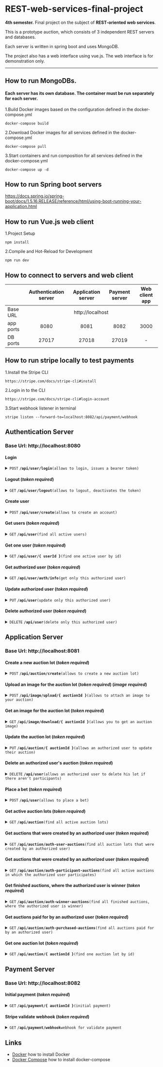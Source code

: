 # REST-web-services-final-project
**4th semester.** 
Final project on the subject of **REST-oriented web services**.


This is a prototype auction, which consists of 3 independent REST servers and databases.

Each server is written in spring boot and uses MongoDB.

The project also has a web interface using vue.js. The web interface is for demonstration only.



------------------------------------------------------------------------------------------

## How to run MongoDBs. 
#### Each server has its own database. The container must be run separately for each server.

1.Build Docker images based on the configuration defined in the docker-compose.yml

    docker-compose build

2.Download Docker images for all services defined in the docker-compose.yml

    docker-compose pull

3.Start containers and run composition for all services defined in the docker-compose.yml

    docker-compose up -d


## How to run Spring boot servers

https://docs.spring.io/spring-boot/docs/1.5.16.RELEASE/reference/html/using-boot-running-your-application.html


## How to run Vue.js web client

1.Project Setup

    npm install

2.Compile and Hot-Reload for Development

    npm run dev


## How to connect to servers and web client

<table>
    <thead>
        <tr>
            <th></th>
            <th>Authentication server</th>
            <th>Application server</th>
            <th>Payment server</th>
            <th>Web client app</th>
        </tr>
    </thead>
    <tbody>
        <tr>
            <td>Base URL</td>
            <td align="center" colspan="4"><a>http://localhost</a></td>
        </tr>
        <tr>
            <td>app ports</td>
            <td align="center">8080</td>
            <td align="center">8081</td>
            <td align="center">8082</td>
            <td align="center">3000</td>
        </tr>
        <tr>
            <td>DB ports</td>
            <td align="center">27017</td>
            <td align="center">27018</td>
            <td align="center">27019</td>
            <td align="center">-</td>
        </tr>
    </tbody>
</table>



## How to run stripe locally to test payments

1.Install the Stripe CLI

    https://stripe.com/docs/stripe-cli#install

2.Login in to the CLI

    https://stripe.com/docs/stripe-cli#login-account

3.Start webhook listener in terminal

    stripe listen --forward-to=localhost:8082/api/payment/webhook



## Authentication Server

### Base Url: http://localhost:8080

#### Login
<details>
<summary>
    <code>POST</code> <code><b>/api/user/login</b></code><code>(allows to login, issues a bearer token)</code>
</summary>

##### Parameters
> | name     | type       | data type    |                                                           
> |----------|------------|--------------|
> | login    | required   | string       |
> | password | required   | string       |
##### Responses
> | http code | content-type              | response                                                                |
> |-----------|---------------------------|-------------------------------------------------------------------------|
> | `200`     | `application/json`        | `{"type": "Bearer", "accessToken": "eyJhbGciOi..........."}`            |
> | `401`     | `application/json`        | `{"status": "UNAUTHORIZED", "message": "email or password is not valid"}` |
</details>


#### Logout (*token required*)
<details>
<summary>
    <code>GET</code> <code><b>/api/user/logout</b></code><code>(allows to logout, deactivates the token)</code>
</summary>

##### Parameters
> None
##### Responses
> | http code | content-type                | response                                                      |
> |-----------|-----------------------------|---------------------------------------------------------------|
> | `200`     | `text/plain;charset=UTF-8`  | `"User logged out successfully"`                              |
> | `401`     | `application/json`          | `{"status": "UNAUTHORIZED", "message": "token is not valid"}` |
</details>


#### Create user
<details>
<summary>
    <code>POST</code> <code><b>/api/user/create</b></code><code>(allows to create an account)</code>
</summary>

##### Parameters
> | name      | type       | data type |                                                           
> |-----------|------------|-----------|
> | login     | required   | string    |
> | password  | required   | string    |
> | firstName | required   | string    |
> | lastName  | required   | string    |


##### Responses
> | http code | content-type               | response                                                                      |
> |-----------|----------------------------|-------------------------------------------------------------------------------|
> | `200`     | `text/plain;charset=UTF-8` | `"user added successfully"`                                                   |
> | `400`     | `application/json`         | `{"status": "BAD_REQUEST", "message": "firstName: must not be empty........"` |
> | `400`     | `application/json`         | `{"status": "BAD_REQUEST", "message": "User already exists"`                  |
</details>


#### Get users (*token required*)
<details>
<summary>
    <code>GET</code> <code><b>/api/user</b></code><code>(find all active users)</code>
</summary>

##### Parameters
> None
##### Responses
> | http code | content-type          | response                                                                                                      |
> |-----------|-----------------------|---------------------------------------------------------------------------------------------------------------|
> | `200`     | `application/json`    | `[{"id": "645e5414830e393ff09ce411", "email": "user1@gmail.com","firstName": "user1","lastName": "user1"}, ]` |
> | `401`     | `application/json`    | `{"status": "UNAUTHORIZED", "message": "token is not valid"}`                                                 |
</details>


#### Get one user (*token required*)
<details>
<summary>
    <code>GET</code> <code><b>/api/user/{ userId }</b></code><code>(find one active user by id)</code>
</summary>

##### Parameters
> None
##### Responses
> | http code | content-type       | response                                                                                                  |
> |-----------|--------------------|-----------------------------------------------------------------------------------------------------------|
> | `200`     | `application/json` | `{"id": "645e5414830e393ff09ce411", "email": "user1@gmail.com","firstName": "user1","lastName": "user1"}` |
> | `400`     | `application/json` | `{"status": "BAD_REQUEST", "message": "User not found for id: 214e1423..."}`                              |
> | `401`     | `application/json` | `{"status": "UNAUTHORIZED", "message": "token is not valid"}`                                             |
</details>


#### Get authorized user (*token required*) 
<details>
<summary>
    <code>GET</code> <code><b>/api/user/auth/info</b></code><code>(get only this authorized user)</code>
</summary>

##### Parameters
> None
##### Responses
> | http code | content-type       | response                                                                                                  |
> |-----------|--------------------|-----------------------------------------------------------------------------------------------------------|
> | `200`     | `application/json` | `{"id": "645e5414830e393ff09ce411", "email": "user1@gmail.com","firstName": "user1","lastName": "user1"}` |
> | `400`     | `application/json` | `{"status": "BAD_REQUEST", "message": "User does not exist"`                                              |
> | `401`     | `application/json` | `{"status": "UNAUTHORIZED", "message": "token is not valid"}`                                             |
</details>


#### Update authorized user (*token required*)
<details>
<summary>
    <code>PUT</code> <code><b>/api/user</b></code><code>(update only this authorized user)</code>
</summary>

##### Parameters
> | name      | type       | data type |                                                           
> |-----------|------------|-----------|
> | firstName | required   | string    |
> | lastName  | required   | string    |

##### Responses
> | http code | content-type               | response                                                                                 |
> |-----------|----------------------------|------------------------------------------------------------------------------------------|
> | `200`     | `text/plain;charset=UTF-8` | `"User successfully changed"`                                                            |
> | `400`     | `application/json`         | `{"status": "BAD_REQUEST", "message": "firstName: must not be empty........"`            |
> | `401`     | `application/json`         | `{"status": "UNAUTHORIZED", "message": "User is not authorized to update this profile"}` |
> | `401`     | `application/json`         | `{"status": "UNAUTHORIZED", "message": "token is not valid"}`                            |            
</details>


#### Delete authorized user (*token required*)
<details>
<summary>
    <code>DELETE</code> <code><b>/api/user</b></code><code>(delete only this authorized user)</code>
</summary>

##### Parameters
> None
##### Responses
> | http code | content-type               | response                                                                                 |
> |-----------|----------------------------|------------------------------------------------------------------------------------------|
> | `200`     | `text/plain;charset=UTF-8` | `"User successfully deleted"`                                                            |
> | `401`     | `application/json`         | `{"status": "UNAUTHORIZED", "message": "User is not authorized to delete this profile"}` |
> | `401`     | `application/json`         | `{"status": "UNAUTHORIZED", "message": "token is not valid"}`                            |            
</details>


## Application Server

### Base Url: http://localhost:8081


#### Create a new auction lot (*token required*)
<details>
<summary>
    <code>POST</code> <code><b>/api/auction/create</b></code><code>(allows to create a new auction lot)</code>
</summary>

##### Parameters
> | name          | type     | data type                                                    |                                                           
> |---------------|----------|--------------------------------------------------------------|
> | name          | required | string                                                       |
> | description   | required | string                                                       |
> | startingPrise | int      | string                                                       |
> | lifeTime      | required | string ("test" OR "one-day" OR "three-days"  OR "one-week" ) |


##### Responses
> | http code | content-type               | response                                                                             |
> |-----------|----------------------------|--------------------------------------------------------------------------------------|
> | `200`     | `text/plain;charset=UTF-8` | `"645e5414830e393ff09ce411"`                                                         |
> | `400`     | `application/json`         | `{"status": "BAD_REQUEST", "message": "description: must not be empty........"`      |
> | `400`     | `application/json`         | `{"status": "BAD_REQUEST", "message": "An active lot with this name already exists"` |
> | `401`     | `application/json`         | `{"status": "UNAUTHORIZED", "message": "Auth integration exception"}`                |
</details>


#### Upload an image for the auction lot (*token required*) (*image required*)
<details>
<summary>
    <code>POST</code> <code><b>/api/image/upload/{ auctionId }</b></code><code>(allows to attach an image to your auction)</code>
</summary>


##### Parameters
> None

##### Responses
> | http code | content-type               | response                                                              |
> |-----------|----------------------------|-----------------------------------------------------------------------|
> | `200`     | `text/plain;charset=UTF-8` | `"645e5414830e393ff09ce411"`                                          |
> | `400`     | `application/json`         | `{"status": "BAD_REQUEST", "message": "Image already exist"`          |
> | `401`     | `application/json`         | `{"status": "UNAUTHORIZED", "message": "Auth integration exception"}` |
</details>


#### Get an image for the auction lot (*token required*)

<details>
<summary>
    <code>GET</code> <code><b>/api/image/download/{ auctionId }</b></code><code>(allows you to get an auction image)</code>
</summary>

##### Parameters
> None

##### Responses
> | http code | content-type       | response                                                              |
> |-----------|--------------------|-----------------------------------------------------------------------|
> | `200`     | `image/png`        | `image file`                                                          |
> | `400`     | `application/json` | `{"status": "BAD_REQUEST", "message": "Image not found"`              |
> | `401`     | `application/json` | `{"status": "UNAUTHORIZED", "message": "Auth integration exception"}` |
</details>


#### Update the auction lot (*token required*)
<details>
<summary>
    <code>PUT</code> <code><b>/api/auction/{ auctionId }</b></code><code>(allows an authorized user to update their auction)</code>
</summary>

##### Parameters
> | name          | type     | data type                                                    |                                                           
> |---------------|----------|--------------------------------------------------------------|
> | description   | required | string                                                       |

##### Responses
> | http code | content-type               | response                                                                                    |
> |-----------|----------------------------|---------------------------------------------------------------------------------------------|
> | `200`     | `text/plain;charset=UTF-8` | `"Auction id: 645e5414830e393ff09ce411 successfully changed"`                               |
> | `400`     | `application/json`         | `{"status": "BAD_REQUEST", "message": "description: must not be empty........"`             |
> | `400`     | `application/json`         | `{"status": "BAD_REQUEST", "message": "Auction not found for id: 645e5414830e393ff09ce411"` |
> | `401`     | `application/json`         | `{"status": "UNAUTHORIZED", "message": "User is not authorized to update this auction"}`    |
> | `401`     | `application/json`         | `{"status": "UNAUTHORIZED", "message": "Auth integration exception"}`                       |
</details>


#### Delete an authorized user's auction (*token required*)
<details>
<summary>
    <code>DELETE</code> <code><b>/api/user</b></code><code>(allows an authorized user to delete his lot if there aren't participants)</code>
</summary>

##### Parameters
> None

##### Responses
> | http code | content-type               | response                                                                                    |
> |-----------|----------------------------|---------------------------------------------------------------------------------------------|
> | `200`     | `text/plain;charset=UTF-8` | `"Auction id: 645e5414830e393ff09ce411 successfully deleted"`                               |
> | `400`     | `application/json`         | `{"status": "BAD_REQUEST", "message": "You can't delete an auction that has participants"`  |
> | `400`     | `application/json`         | `{"status": "BAD_REQUEST", "message": "Auction not found for id: 645e5414830e393ff09ce411"` |
> | `401`     | `application/json`         | `{"status": "UNAUTHORIZED", "message": "User is not authorized to delete this auction"}`    |
> | `401`     | `application/json`         | `{"status": "UNAUTHORIZED", "message": "Auth integration exception"}`                       |                                     
</details>


#### Place a bet (*token required*)
<details>
<summary>
    <code>POST</code> <code><b>/api/user</b></code><code>(allows to place a bet)</code>
</summary>

##### Parameters
> | name      | type     | data type |                                                           
> |-----------|----------|-----------|
> | auctionId | required | string    |
> | bet       | required | int       |


> | http code | content-type               | response                                                                                        |
> |-----------|----------------------------|-------------------------------------------------------------------------------------------------|
> | `200`     | `text/plain;charset=UTF-8` | `"The new bet has been created successfully"`                                                   |
> | `400`     | `application/json`         | `{"status": "BAD_REQUEST", "message": "bet: must not be empty........"`                         |
> | `400`     | `application/json`         | `{"status": "BAD_REQUEST", "message": "User is trying to buy his product"`                      |
> | `400`     | `application/json`         | `{"status": "BAD_REQUEST", "message": "The auction is outdated"`                                |
> | `400`     | `application/json`         | `{"status": "BAD_REQUEST", "message": "The bet is less than the current price"`                 |
> | `400`     | `application/json`         | `{"status": "BAD_REQUEST", "message": "Auction lot not fount for id: 645e5414830e393ff09ce411"` |
> | `401`     | `application/json`         | `{"status": "UNAUTHORIZED", "message": "Auth integration exception"}`                           |                                        
</details>


#### Get active auction lots (*token required*)
<details>
<summary>
    <code>GET</code> <code><b>/api/auction</b></code><code>(find all active auction lots)</code>
</summary>

##### Parameters
> None
##### Responses
> | http code | content-type          | response                                                                                                                                                                                                                                                                                                                             |
> |-----------|-----------------------|--------------------------------------------------------------------------------------------------------------------------------------------------------------------------------------------------------------------------------------------------------------------------------------------------------------------------------------|
> | `200`     | `application/json`    | `[{"id": "645fa196aa3af742845525bb", "sellerEmail": "test2@gmail.com","sellerName": "test2", "status": "ACTIVE", "participation": {"645e5414830e393ff09ce411": 546,}, "name": "testauction", "description": "testauction", "starting_price": 100, "current_price": 546, "end_time": "2023-06-20T14:41:26.021Z", "winnerId": nul}, ]` |
> | `401`     | `application/json`    | `{"status": "UNAUTHORIZED", "message": "Auth integration exception"}`                                                                                                                                                                                                                                                                |
</details>


#### Get auctions that were created by an authorized user (*token required*)
<details>
<summary>
    <code>GET</code> <code><b>/api/auction/auth-user-auctions</b></code><code>(find all auction lots that were created by an authorized user)</code>
</summary>

##### Parameters
> None
##### Responses
> | http code | content-type          | response                                                                                                                                                                                                                                                                                                                             |
> |-----------|-----------------------|--------------------------------------------------------------------------------------------------------------------------------------------------------------------------------------------------------------------------------------------------------------------------------------------------------------------------------------|
> | `200`     | `application/json`    | `[{"id": "645fa196aa3af742845525bb", "sellerEmail": "test2@gmail.com","sellerName": "test2", "status": "ACTIVE", "participation": {"645e5414830e393ff09ce411": 546,}, "name": "testauction", "description": "testauction", "starting_price": 100, "current_price": 546, "end_time": "2023-06-20T14:41:26.021Z", "winnerId": nul}, ]` |
> | `401`     | `application/json`    | `{"status": "UNAUTHORIZED", "message": "Auth integration exception"}`                                                                                                                                                                                                                                                                |
</details>


#### Get auctions that were created by an authorized user (*token required*)
<details>
<summary>
    <code>GET</code> <code><b>/api/auction/auth-participant-auctions</b></code><code>(find all active auctions in which the authorized user participates)</code>
</summary>

##### Parameters
> None
##### Responses
> | http code | content-type          | response                                                                                                                                                                                                                                                                                                                             |
> |-----------|-----------------------|--------------------------------------------------------------------------------------------------------------------------------------------------------------------------------------------------------------------------------------------------------------------------------------------------------------------------------------|
> | `200`     | `application/json`    | `[{"id": "645fa196aa3af742845525bb", "sellerEmail": "test2@gmail.com","sellerName": "test2", "status": "ACTIVE", "participation": {"645e5414830e393ff09ce411": 546,}, "name": "testauction", "description": "testauction", "starting_price": 100, "current_price": 546, "end_time": "2023-06-20T14:41:26.021Z", "winnerId": nul}, ]` |
> | `401`     | `application/json`    | `{"status": "UNAUTHORIZED", "message": "Auth integration exception"}`                                                                                                                                                                                                                                                                |
</details>


#### Get finished auctions, where the authorized user is winner (*token required*)
<details>
<summary>
    <code>GET</code> <code><b>/api/auction/auth-winner-auctions</b></code><code>(find all finished auctions, where the authorized user is winner)</code>
</summary>

##### Parameters
> None
##### Responses
> | http code | content-type          | response                                                                                                                                                                                                                                                                                                                                                      |
> |-----------|-----------------------|---------------------------------------------------------------------------------------------------------------------------------------------------------------------------------------------------------------------------------------------------------------------------------------------------------------------------------------------------------------|
> | `200`     | `application/json`    | `[{"id": "645fa196aa3af742845525bb", "sellerEmail": "test2@gmail.com","sellerName": "test2", "status": "FINISHED", "participation": {"645e5414830e393ff09ce411": 546,}, "name": "testauction", "description": "testauction", "starting_price": 100, "current_price": 546, "end_time": "2023-04-20T14:41:26.021Z", "winnerId": "645e5414830e393ff09ce411"}, ]` |
> | `401`     | `application/json`    | `{"status": "UNAUTHORIZED", "message": "Auth integration exception"}`                                                                                                                                                                                                                                                                                         |
</details>


#### Get auctions paid for by an authorized user (*token required*)
<details>
<summary>
    <code>GET</code> <code><b>/api/auction/auth-purchased-auctions</b></code><code>(find all auctions paid for by an authorized user)</code>
</summary>

##### Parameters
> None
##### Responses
> | http code | content-type          | response                                                                                                                                                                                                                                                                                                                                                  |
> |-----------|-----------------------|-----------------------------------------------------------------------------------------------------------------------------------------------------------------------------------------------------------------------------------------------------------------------------------------------------------------------------------------------------------|
> | `200`     | `application/json`    | `[{"id": "645fa196aa3af742845525bb", "sellerEmail": "test2@gmail.com","sellerName": "test2", "status": "PAID", "participation": {"645e5414830e393ff09ce411": 546,}, "name": "testauction", "description": "testauction", "starting_price": 100, "current_price": 546, "end_time": "2023-04-20T14:41:26.021Z", "winnerId": "645e5414830e393ff09ce411"}, ]` |
> | `401`     | `application/json`    | `{"status": "UNAUTHORIZED", "message": "Auth integration exception"}`                                                                                                                                                                                                                                                                                     |
</details>


#### Get one auction lot (*token required*)
<details>
<summary>
    <code>GET</code> <code><b>/api/auction/{ auctionId }</b></code><code>(find one auction lot by id)</code>
</summary>

##### Parameters
> None
##### Responses
> | http code | content-type          | response                                                                                                                                                                                                                                                                                                                         |
> |-----------|-----------------------|----------------------------------------------------------------------------------------------------------------------------------------------------------------------------------------------------------------------------------------------------------------------------------------------------------------------------------|
> | `200`     | `application/json`    | `{"id": "645fa196aa3af742845525bb", "sellerEmail": "test2@gmail.com","sellerName": "test2", "status": "ACTIVE", "participation": {"645e5414830e393ff09ce411": 546,}, "name": "testauction", "description": "testauction", "starting_price": 100, "current_price": 546, "end_time": "2023-06-20T14:41:26.021Z", "winnerId": nul}` |
> | `401`     | `application/json`    | `{"status": "UNAUTHORIZED", "message": "Auth integration exception"}`                                                                                                                                                                                                                                                            |
</details>


## Payment Server

### Base Url: http://localhost:8082

#### Initial payment (*token required*)
<details>
<summary>
    <code>GET</code> <code><b>/api/payment/{ auctionId }</b></code><code>(initial payment)</code>
</summary>

##### Parameters
> None
##### Responses
> | http code | content-type               | response                                                                  |
> |-----------|----------------------------|---------------------------------------------------------------------------|
> | `200`     | `text/plain;charset=UTF-8` | `"https://stripe.com/....."`                                              |
> | `401`     | `application/json`         | `{"status": "UNAUTHORIZED", "message": "Auction integration exception"}`  |
> | `401`     | `application/json`         | `{"status": "UNAUTHORIZED", "message": "Auth integration exception"}`     |
</details>


#### Stripe validate webhook (*token required*)
<details>
<summary>
    <code>GET</code> <code><b>/api/payment/webhook</b></code><code>webhook for validate payment</code>
</summary>

https://stripe.com/docs/api/webhook_endpoints

</details>


## Links

* [Docker](https://developer.fedoraproject.org/tools/docker/about.html) how to install Docker
* [Docker Compose](https://developer.fedoraproject.org/tools/docker/compose.html) how to install docker-compose
